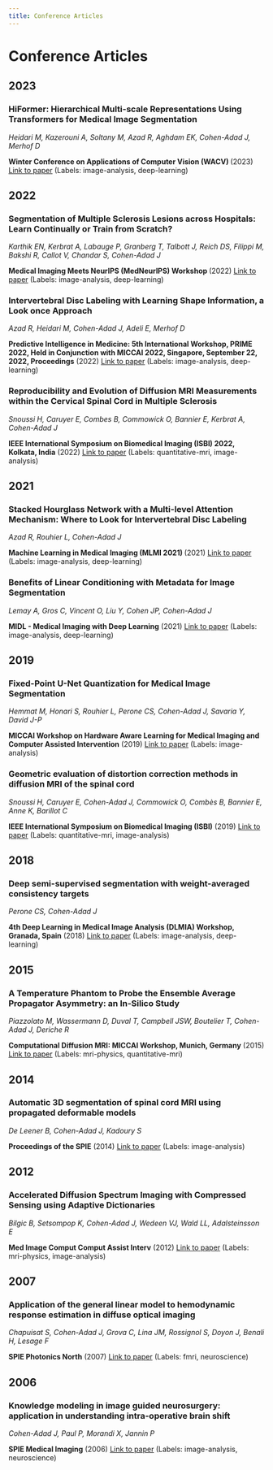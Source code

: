 ```yaml
---
title: Conference Articles
---
```

# Conference Articles


## 2023
<div class="publications-container">
<div class="publication" data-labels="image-analysis deep-learning">
    <h3>HiFormer: Hierarchical Multi-scale Representations Using Transformers for Medical Image Segmentation</h3>
    <p><em>Heidari M, Kazerouni A, Soltany M, Azad R, Aghdam EK, Cohen-Adad J, Merhof D</em></p>
    <p><strong>Winter Conference on Applications of Computer Vision (WACV) </strong> (2023) <a href="https://arxiv.org/pdf/2207.08518.pdf">Link to paper</a><span class="publication-label"> (Labels: image-analysis, deep-learning)</span></p>
</div>

## 2022
<div class="publications-container">
<div class="publication" data-labels="image-analysis deep-learning">
    <h3>Segmentation of Multiple Sclerosis Lesions across Hospitals: Learn Continually or Train from Scratch?</h3>
    <p><em>Karthik EN, Kerbrat A, Labauge P, Granberg T, Talbott J, Reich DS, Filippi M, Bakshi R, Callot V, Chandar S, Cohen-Adad J</em></p>
    <p><strong>Medical Imaging Meets NeurIPS (MedNeurIPS) Workshop </strong> (2022) <a href="https://arxiv.org/abs/2210.15091">Link to paper</a><span class="publication-label"> (Labels: image-analysis, deep-learning)</span></p>
</div>
<div class="publication" data-labels="image-analysis deep-learning">
    <h3>Intervertebral Disc Labeling with Learning Shape Information, a Look once Approach</h3>
    <p><em>Azad R, Heidari M, Cohen-Adad J, Adeli E, Merhof D</em></p>
    <p><strong>Predictive Intelligence in Medicine: 5th International Workshop, PRIME 2022, Held in Conjunction with MICCAI 2022, Singapore, September 22, 2022, Proceedings</strong> (2022) <a href="https://doi.org/10.1007/978-3-031-16919-9_5">Link to paper</a><span class="publication-label"> (Labels: image-analysis, deep-learning)</span></p>
</div>
<div class="publication" data-labels="quantitative-mri image-analysis">
    <h3>Reproducibility and Evolution of Diffusion MRI Measurements within the Cervical Spinal Cord in Multiple Sclerosis</h3>
    <p><em>Snoussi H, Caruyer E, Combes B, Commowick O, Bannier E, Kerbrat A, Cohen-Adad J</em></p>
    <p><strong>IEEE International Symposium on Biomedical Imaging (ISBI) 2022, Kolkata, India</strong> (2022) <a href="">Link to paper</a><span class="publication-label"> (Labels: quantitative-mri, image-analysis)</span></p>
</div>

## 2021
<div class="publications-container">
<div class="publication" data-labels="image-analysis deep-learning">
    <h3>Stacked Hourglass Network with a Multi-level Attention Mechanism: Where to Look for Intervertebral Disc Labeling</h3>
    <p><em>Azad R, Rouhier L, Cohen-Adad J</em></p>
    <p><strong>Machine Learning in Medical Imaging (MLMI 2021) </strong> (2021) <a href="https://arxiv.org/abs/2108.06554">Link to paper</a><span class="publication-label"> (Labels: image-analysis, deep-learning)</span></p>
</div>
<div class="publication" data-labels="image-analysis deep-learning">
    <h3>Benefits of Linear Conditioning with Metadata for Image Segmentation</h3>
    <p><em>Lemay A, Gros C, Vincent O, Liu Y,  Cohen JP, Cohen-Adad J</em></p>
    <p><strong>MIDL - Medical Imaging with Deep Learning</strong> (2021) <a href="https://arxiv.org/pdf/2102.09582.pdf">Link to paper</a><span class="publication-label"> (Labels: image-analysis, deep-learning)</span></p>
</div>

## 2019
<div class="publications-container">
<div class="publication" data-labels="image-analysis">
    <h3>Fixed-Point U-Net Quantization for Medical Image Segmentation</h3>
    <p><em>Hemmat M, Honari S, Rouhier L, Perone CS, Cohen-Adad J, Savaria Y,  David J-P</em></p>
    <p><strong>MICCAI Workshop on Hardware Aware Learning for Medical Imaging and Computer Assisted Intervention</strong> (2019) <a href="">Link to paper</a><span class="publication-label"> (Labels: image-analysis)</span></p>
</div>
<div class="publication" data-labels="quantitative-mri image-analysis">
    <h3>Geometric evaluation of distortion correction methods in diffusion MRI of the spinal cord</h3>
    <p><em>Snoussi H, Caruyer E, Cohen-Adad J, Commowick O, Combès B, Bannier E, Anne K, Barillot C</em></p>
    <p><strong>IEEE International Symposium on Biomedical Imaging (ISBI)</strong> (2019) <a href="">Link to paper</a><span class="publication-label"> (Labels: quantitative-mri, image-analysis)</span></p>
</div>

## 2018
<div class="publications-container">
<div class="publication" data-labels="image-analysis deep-learning">
    <h3>Deep semi-supervised segmentation with weight-averaged consistency targets</h3>
    <p><em>Perone CS, Cohen-Adad J</em></p>
    <p><strong>4th Deep Learning in Medical Image Analysis (DLMIA) Workshop, Granada, Spain</strong> (2018) <a href="">Link to paper</a><span class="publication-label"> (Labels: image-analysis, deep-learning)</span></p>
</div>

## 2015
<div class="publications-container">
<div class="publication" data-labels="mri-physics quantitative-mri">
    <h3>A Temperature Phantom to Probe the Ensemble Average Propagator Asymmetry: an In-Silico Study</h3>
    <p><em>Piazzolato M, Wassermann D, Duval T, Campbell JSW, Boutelier T, Cohen-Adad J, Deriche R</em></p>
    <p><strong>Computational Diffusion MRI: MICCAI Workshop, Munich, Germany</strong> (2015) <a href="">Link to paper</a><span class="publication-label"> (Labels: mri-physics, quantitative-mri)</span></p>
</div>

## 2014
<div class="publications-container">
<div class="publication" data-labels="image-analysis">
    <h3>Automatic 3D segmentation of spinal cord MRI using propagated deformable models</h3>
    <p><em>De Leener B, Cohen-Adad J, Kadoury S</em></p>
    <p><strong>Proceedings of the SPIE</strong> (2014) <a href="">Link to paper</a><span class="publication-label"> (Labels: image-analysis)</span></p>
</div>

## 2012
<div class="publications-container">
<div class="publication" data-labels="mri-physics image-analysis">
    <h3>Accelerated Diffusion Spectrum Imaging with Compressed Sensing using Adaptive Dictionaries</h3>
    <p><em>Bilgic B, Setsompop K, Cohen-Adad J, Wedeen VJ, Wald LL, Adalsteinsson E</em></p>
    <p><strong>Med Image Comput Comput Assist Interv</strong> (2012) <a href="https://www.ncbi.nlm.nih.gov/pubmed/23286107">Link to paper</a><span class="publication-label"> (Labels: mri-physics, image-analysis)</span></p>
</div>

## 2007
<div class="publications-container">
<div class="publication" data-labels="fmri neuroscience">
    <h3>Application of the general linear model to hemodynamic response estimation in diffuse optical imaging</h3>
    <p><em>Chapuisat S, Cohen-Adad J, Grova C, Lina JM, Rossignol S, Doyon J, Benali H, Lesage F</em></p>
    <p><strong>SPIE Photonics North</strong> (2007) <a href="">Link to paper</a><span class="publication-label"> (Labels: fmri, neuroscience)</span></p>
</div>

## 2006
<div class="publications-container">
<div class="publication" data-labels="image-analysis neuroscience">
    <h3>Knowledge modeling in image guided neurosurgery: application in understanding intra-operative brain shift</h3>
    <p><em>Cohen-Adad J, Paul P, Morandi X, Jannin P</em></p>
    <p><strong>SPIE Medical Imaging</strong> (2006) <a href="https://www.hal.inserm.fr/inserm-00147527">Link to paper</a><span class="publication-label"> (Labels: image-analysis, neuroscience)</span></p>
</div>
</div>
